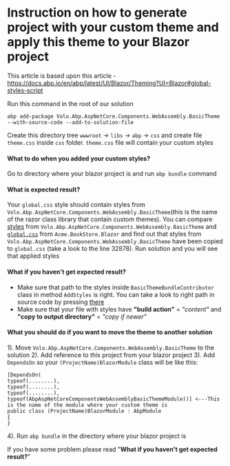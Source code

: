 # Instruction on how to generate project with your custom theme and apply this theme to your Blazor project

This article is based upon this article - https://docs.abp.io/en/abp/latest/UI/Blazor/Theming?UI=Blazor#global-styles-script

Run this command in the root of our solution 
```
abp add-package Volo.Abp.AspNetCore.Components.WebAssembly.BasicTheme --with-source-code --add-to-solution-file
```

Create this directory tree `wwwroot` -> `libs` -> `abp` -> `css` and create file `theme.css` inside `css` folder. `theme.css` file will contain your custom styles

#### What to do when you added your custom styles?

Go to directory where your blazor project is and run `abp bundle` command

#### What is expected result?

Your `global.css` style should contain styles from `Volo.Abp.AspNetCore.Components.WebAssembly.BasicTheme`(this is the name of the razor class library that contain custom themes).
You can compare [styles](https://github.com/BekAllaev/AbpBlazorCustomTheme/blob/master/packages/Volo.Abp.AspNetCore.Components.WebAssembly.BasicTheme/wwwroot/libs/abp/css/theme.css) from `Volo.Abp.AspNetCore.Components.WebAssembly.BasicTheme` and [`global.css`](https://github.com/BekAllaev/AbpBlazorCustomTheme/blob/master/src/Acme.BookStore.Blazor/wwwroot/global.css#L32878)
from `Acme.BookStore.Blazor` and find out that styles from `Volo.Abp.AspNetCore.Components.WebAssembly.BasicTheme` have been copied to `global.css` (take a look to the line 32878).
Run solution and you will see that applied styles

#### What if you haven't get expected result?

- Make sure that path to the styles inside `BasicThemeBundleContributor` class in method `AddStyles` is right. You can take a look to right path in source code by pressing [there](https://github.com/BekAllaev/AbpBlazorCustomTheme/blob/master/packages/Volo.Abp.AspNetCore.Components.WebAssembly.BasicTheme/BasicThemeBundleContributor.cs#L14C17-L14C17)
- Make sure that your file with styles have **"build action"** = *"content"* and **"copy to output directory"** = *"copy if newer"*

#### What you should do if you want to move the theme to another solution

1). Move `Volo.Abp.AspNetCore.Components.WebAssembly.BasicTheme` to the solution
2). Add reference to this project from your blazor project
3). Add `DependsOn` so your `(ProjectName)BlazorModule` class will be like this:
```
[DependsOn(
typeof(........),
typeof(........),
typeof(........),
typeof(AbpAspNetCoreComponentsWebAssemblyBasicThemeModule))] <---This is the name of the module where your custom theme is
public class (ProjectName)BlazorModule : AbpModule
{
}
```
4). Run `abp bundle` in the directory where your blazor project is

If you have some problem please read "**What if you haven't get expected result?**"
